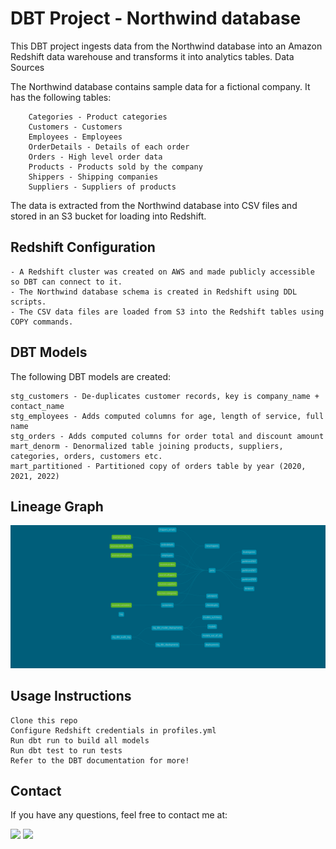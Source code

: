 # DBT Project - Northwind database


This DBT project ingests data from the Northwind database into an Amazon Redshift data warehouse and transforms it into analytics tables.
Data Sources

The Northwind database contains sample data for a fictional company. It has the following tables:

        Categories - Product categories
        Customers - Customers
        Employees - Employees
        OrderDetails - Details of each order
        Orders - High level order data
        Products - Products sold by the company
        Shippers - Shipping companies
        Suppliers - Suppliers of products

The data is extracted from the Northwind database into CSV files and stored in an S3 bucket for loading into Redshift.

## Redshift Configuration

    - A Redshift cluster was created on AWS and made publicly accessible so DBT can connect to it.
    - The Northwind database schema is created in Redshift using DDL scripts.
    - The CSV data files are loaded from S3 into the Redshift tables using COPY commands.

## DBT Models

The following DBT models are created:

    stg_customers - De-duplicates customer records, key is company_name + contact_name
    stg_employees - Adds computed columns for age, length of service, full name
    stg_orders - Adds computed columns for order total and discount amount
    mart_denorm - Denormalized table joining products, suppliers, categories, orders, customers etc.
    mart_partitioned - Partitioned copy of orders table by year (2020, 2021, 2022)
## Lineage Graph
![dbt-dag](https://github.com/nayyarabernardo/pipeline-dbt/blob/main/dbt-dag(2).png)

## Usage Instructions

    Clone this repo
    Configure Redshift credentials in profiles.yml
    Run dbt run to build all models
    Run dbt test to run tests
    Refer to the DBT documentation for more!


## Contact

If you have any questions, feel free to contact me at:

<div>
    <a href="mailto:nayyarabernardo@gmail.com"><img src="https://img.shields.io/badge/-Gmail-%23333?style=for-the-badge&logo=gmail&logoColor=white" target ="_blank"></a>
    <a href="https://www.linkedin.com/in/nayyarabernardo" target="_blank"><img src="https://img.shields.io/badge/-LinkedIn-%230077B5?style= for-the-badge&logo=linkedin&logoColor=white" target="_blank"></a>
  
</div>
